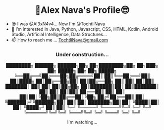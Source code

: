<h1 align="center">💙Alex Nava's Profile😎</h1>

* 😒 I was @Al3xN4v4... Now I'm @TochtliNava
* 👀 I’m interested in Java, Python, Javascript, CSS, HTML, Kotlin, Android Studio, Artificial Intelligence, Data Structures...
* 📫 How to reach me ... TochtliNava@gmail.com

<h3 align="center">Under construction...</h3>
<p align="center">
████████╗ ██████╗  ██████╗██╗  ██╗████████╗██╗     ██╗███╗   ██╗ █████╗ ██╗   ██╗ █████╗         
╚══██╔══╝██╔═══██╗██╔════╝██║  ██║╚══██╔══╝██║     ██║████╗  ██║██╔══██╗██║   ██║██╔══██╗        
   ██║   ██║   ██║██║     ███████║   ██║   ██║     ██║██╔██╗ ██║███████║██║   ██║███████║        
   ██║   ██║   ██║██║     ██╔══██║   ██║   ██║     ██║██║╚██╗██║██╔══██║╚██╗ ██╔╝██╔══██║        
   ██║   ╚██████╔╝╚██████╗██║  ██║   ██║   ███████╗██║██║ ╚████║██║  ██║ ╚████╔╝ ██║  ██║        
   ╚═╝    ╚═════╝  ╚═════╝╚═╝  ╚═╝   ╚═╝   ╚══════╝╚═╝╚═╝  ╚═══╝╚═╝  ╚═╝  ╚═══╝  ╚═╝  ╚═╝        
</p>
<p align="center">I'm watching...</p>
